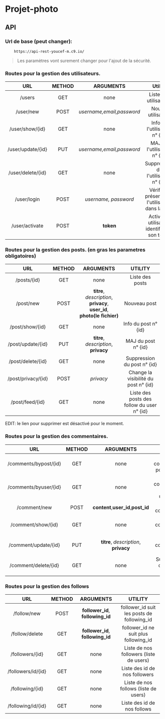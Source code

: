# Projet-photo

## API

### Url de base (peut changer): 
        https://api-rest-youcef-m.c9.io/

   > Les paramètres vont surement changer pour l'ajout de la sécurité.
   
### Routes pour la gestion des utilisateurs.
 
|        URL        | METHOD |         ARGUMENTS         |                      Utilité                      |
|:-----------------:|:------:|:-------------------------:|:-------------------------------------------------:|
|       /users      |   GET  |            none           |               Liste des utilisateurs              |
|     /user/new     |  POST  | *username,email,password* |                 Nouvel utilisateur                |
|  /user/show/{id}  |   GET  |            none           |           Info de l'utilisateur n° {id}           |
| /user/update/{id} |   PUT  | *username,email,password* |            MAJ de l'utilisateur n° {id}           |
| /user/delete/{id} |   GET  |            none           |        Suppression de l'utilisateur n° {id}       |
|    /user/login    |  POST  |    *username, password*   | Vérifie la présence de l'utilisateur dans la BDD  |
| /user/activate    |  POST  |    	   **token**		 | 	 Active un utilisateur identifié par son token   |

### Routes pour la gestion des posts. (en gras les parametres obligatoires)
      
|         URL        | METHOD |                                 ARGUMENTS                                 |                     UTILITY                     |
|:------------------:|:------:|:-------------------------------------------------------------------------:|:-----------------------------------------------:|
|     /posts/{id}    |   GET  |                                    none                                   |                 Liste des posts                 |
|      /post/new     |  POST  | **titre**, *description*, **privacy**, **user_id**, **photo(le fichier)** |                   Nouveau post                  |
|   /post/show/{id}  |   GET  |                                    none                                   |               Info du post n° {id}              |
|  /post/update/{id} |   PUT  |                   **titre**, *description*, **privacy**                   |               MAJ du post n° {id}               |
|  /post/delete/{id} |   GET  |                                    none                                   |           Suppression du post n° {id}           |
| /post/privacy/{id} |  POST  |                                 *privacy*                                 |      Change la visibilité du post n° {id}       |
|   /post/feed/{id}  |   GET  |                                    none                                   |   Liste des posts des follow du user n° {id}    |
 
EDIT: le lien pour supprimer est désactivé pour le moment.


### Routes pour la gestion des commentaires.

|          URL          | METHOD |               ARGUMENTS               |                 UTILITY                 |
|:---------------------:|:------:|:-------------------------------------:|:---------------------------------------:|
| /comments/bypost/{id} |   GET  |                  none                 |   Liste des commentaires pour un post   |
| /comments/byuser/{id} |   GET  |                  none                 | Liste des commentaires d'un utilisateur |
|      /comment/new     |  POST  |  **content**,**user_id**,**post_id**  |           Nouveau commentaire           |
|   /comment/show/{id}  |   GET  |                  none                 |       Info du commentaire n° {id}       |
|  /comment/update/{id} |   PUT  | **titre**, *description*, **privacy** |        MAJ du commentaire n° {id}       |
|  /comment/delete/{id} |   GET  |                  none                 |       Suppression du post n° {id}       |


### Routes pour la gestion des follows

|         URL        | METHOD |             ARGUMENTS             |                   UTILITY                  |
|:------------------:|:------:|:---------------------------------:|:------------------------------------------:|
|     /follow/new    |  POST  | **follower_id**, **following_id** | follower_id suit les posts de following_id |
|   /follow/delete   |   GET  | **follower_id**, **following_id** |    follower_id ne suit plus following_id   |
|   /followers/{id}  |   GET  |                none               |   Liste de nos followers (liste de users)  |
| /followers/id/{id} |   GET  |                none               |       Liste des id de nos followers        |
|   /following/{id}  |   GET  |                none               |    Liste de nos follows (liste de users)   |
| /following/id/{id} |   GET  |                none               |         Liste des id de nos follows        |
